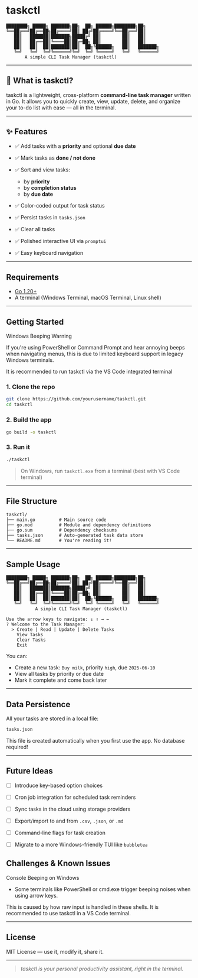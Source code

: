 # taskctl

```
████████╗ █████╗ ███████╗██╗  ██╗ ██████╗████████╗██╗     
╚══██╔══╝██╔══██╗██╔════╝██║ ██╔╝██╔════╝╚══██╔══╝██║     
   ██║   ███████║███████╗█████╔╝ ██║        ██║   ██║     
   ██║   ██╔══██║╚════██║██╔═██╗ ██║        ██║   ██║     
   ██║   ██║  ██║███████║██║  ██╗╚██████╗   ██║   ███████╗
   ╚═╝   ╚═╝  ╚═╝╚══════╝╚═╝  ╚═╝ ╚═════╝   ╚═╝   ╚══════╝
       A simple CLI Task Manager (taskctl)
```

---

## 📌 What is taskctl?

taskctl is a lightweight, cross-platform **command-line task manager** written in Go. It allows you to quickly create, view, update, delete, and organize your to-do list with ease — all in the terminal.

---

## ✨ Features

* ✅ Add tasks with a **priority** and optional **due date**
* ✅ Mark tasks as **done / not done**
* ✅ Sort and view tasks:

  * by **priority**
  * by **completion status**
  * by **due date**
* ✅ Color-coded output for task status
* ✅ Persist tasks in `tasks.json`
* ✅ Clear all tasks
* ✅ Polished interactive UI via `promptui`
* ✅ Easy keyboard navigation

---

## Requirements

* [Go 1.20+](https://golang.org/dl/)
* A terminal (Windows Terminal, macOS Terminal, Linux shell)

---

## Getting Started

Windows Beeping Warning

If you're using PowerShell or Command Prompt and hear annoying beeps when navigating menus, this is due to limited keyboard support in legacy Windows terminals.

It is recommended to run taskctl via the VS Code integrated terminal

### 1. Clone the repo

```bash
git clone https://github.com/yourusername/taskctl.git
cd taskctl
```

### 2. Build the app

```bash
go build -o taskctl
```

### 3. Run it

```bash
./taskctl
```

> On Windows, run `taskctl.exe` from a terminal (best with VS Code terminal)

---

## File Structure

```
taskctl/
├── main.go         # Main source code
├── go.mod          # Module and dependency definitions
├── go.sum          # Dependency checksums
├── tasks.json      # Auto-generated task data store
└── README.md       # You're reading it!
```

---

## Sample Usage

```text
████████╗ █████╗ ███████╗██╗  ██╗ ██████╗████████╗██╗     
╚══██╔══╝██╔══██╗██╔════╝██║ ██╔╝██╔════╝╚══██╔══╝██║     
   ██║   ███████║███████╗█████╔╝ ██║        ██║   ██║     
   ██║   ██╔══██║╚════██║██╔═██╗ ██║        ██║   ██║     
   ██║   ██║  ██║███████║██║  ██╗╚██████╗   ██║   ███████╗
   ╚═╝   ╚═╝  ╚═╝╚══════╝╚═╝  ╚═╝ ╚═════╝   ╚═╝   ╚══════╝
           A simple CLI Task Manager (taskctl)

Use the arrow keys to navigate: ↓ ↑ → ←
? Welcome to the Task Manager:
  > Create | Read | Update | Delete Tasks
    View Tasks
    Clear Tasks
    Exit
```

You can:

* Create a new task: `Buy milk`, priority `high`, due `2025-06-10`
* View all tasks by priority or due date
* Mark it complete and come back later

---

## Data Persistence

All your tasks are stored in a local file:

```bash
tasks.json
```

This file is created automatically when you first use the app. No database required!

---

## Future Ideas

- [ ] Introduce key-based option choices
- [ ] Cron job integration for scheduled task reminders
- [ ] Sync tasks in the cloud using storage providers
- [ ] Export/import to and from `.csv`, `.json`, or `.md`
- [ ] Command-line flags for task creation
- [ ] Migrate to a more Windows-friendly TUI like `bubbletea`


## Challenges & Known Issues

Console Beeping on Windows

* Some terminals like PowerShell or cmd.exe trigger beeping noises when using arrow keys.

This is caused by how raw input is handled in these shells. It is recommended to use taskctl in a VS Code terminal.

---

## License

MIT License — use it, modify it, share it.

---

> *taskctl is your personal productivity assistant, right in the terminal.*
